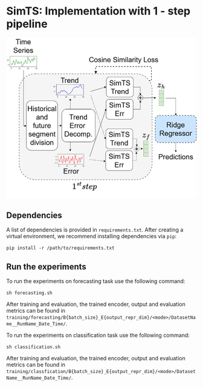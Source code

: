 # SimTS: Implementation with 1 - step pipeline

<p align="center">
    <img src="./images/simts.png" alt="simts" width=600>
</p>

## Dependencies
A list of dependencies is provided in ```requirements.txt```. After creating a virtual environment, we recommend installing dependencies via ```pip```:

```shell
pip install -r /path/to/requirements.txt
```
## Run the experiments

To run the experiments on forecasting task use the following command:

```shell
sh forecasting.sh
```
After training and evaluation, the trained encoder, output and evaluation metrics can be found in `training/forecasting/B{batch_size}_E{output_repr_dim}/<mode>/DatasetName__RunName_Date_Time/`.

To run the experiments on classification task use the following command:

```shell
sh classification.sh
```
After training and evaluation, the trained encoder, output and evaluation metrics can be found in `training/classfication/B{batch_size}_E{output_repr_dim}/<mode>/DatasetName__RunName_Date_Time/`.
